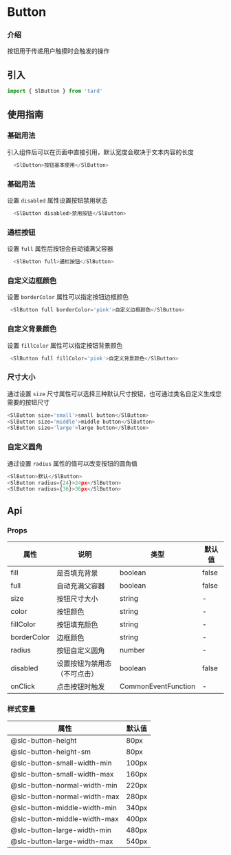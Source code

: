 # Button
### 介绍
按钮用于传递用户触摸时会触发的操作
## 引入
```js
import { SlButton } from 'tard'
```

## 使用指南
### 基础用法
引入组件后可以在页面中直接引用，默认宽度会取决于文本内容的长度
```js
  <SlButton>按钮基本使用</SlButton>
```
### 基础用法
设置 `disabled` 属性设置按钮禁用状态
```js
  <SlButton disabled>禁用按钮</SlButton>
```
### 通栏按钮
设置 `full` 属性后按钮会自动铺满父容器
```js
  <SlButton full>通栏按钮</SlButton>
```
### 自定义边框颜色
设置 `borderColor` 属性可以指定按钮边框颜色
```js
 <SlButton full borderColor='pink'>自定义边框颜色</SlButton>
```
### 自定义背景颜色
设置 `fillColor` 属性可以指定按钮背景颜色
```js
 <SlButton full fillColor='pink'>自定义背景颜色</SlButton>
```
### 尺寸大小
通过设置 `size` 尺寸属性可以选择三种默认尺寸按钮，也可通过类名自定义生成您需要的按钮尺寸
```js
<SlButton size='small'>small button</SlButton>
<SlButton size='middle'>middle button</SlButton>
<SlButton size='large'>large button</SlButton>
```
### 自定义圆角
通过设置 `radius` 属性的值可以改变按钮的圆角值
```js
<SlButton>默认</SlButton>
<SlButton radius={24}>24px</SlButton>
<SlButton radius={36}>36px</SlButton>
```

## Api
### Props
|  属性   | 说明  | 类型 | 默认值 |
|  ----  | ----  | ---- | ---- |
| fill | 是否填充背景 | boolean | false |
| full | 自动充满父容器 | boolean | false|
| size | 按钮尺寸大小 | string | - |
| color | 按钮颜色 | string | - |
| fillColor | 按钮填充颜色 | string | - |
| borderColor | 边框颜色 | string | - |
| radius | 按钮自定义圆角 | number | - |
| disabled | 设置按钮为禁用态（不可点击） | boolean | false |
| onClick | 点击按钮时触发 | CommonEventFunction | - |

### 样式变量
|  属性   | 默认值 |
|  ----  | ---- |
| @slc-button-height | 80px |
| @slc-button-height-sm | 80px |
| @slc-button-small-width-min | 100px |
| @slc-button-small-width-max | 160px |
| @slc-button-normal-width-min| 220px |
| @slc-button-normal-width-max | 280px |
| @slc-button-middle-width-min | 340px |
| @slc-button-middle-width-max | 400px |
| @slc-button-large-width-min | 480px |
| @slc-button-large-width-max | 540px |


